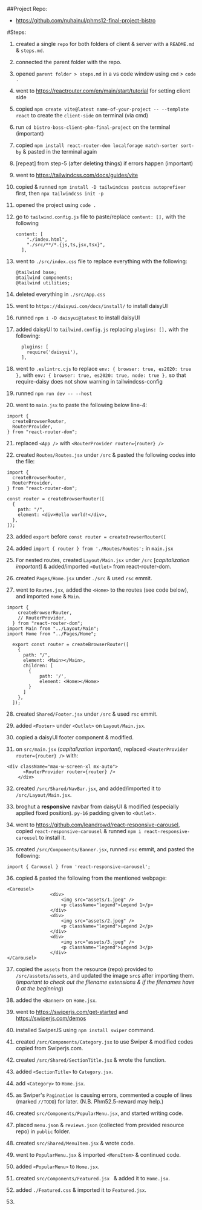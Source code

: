 ##Project Repo:

- https://github.com/nuhainul/phms12-final-project-bistro

#Steps:

1. created a single `repo` for both folders of client & server with a `README.md` & `steps.md`.

2. connected the parent folder with the repo.

3. opened `parent folder > steps.md` in a vs code window using `cmd` > `code .`

4. went to https://reactrouter.com/en/main/start/tutorial for setting client side

5. copied `npm create vite@latest name-of-your-project -- --template react` to create the `client-side` on terminal (via cmd)

6. run `cd bistro-boss-client-phm-final-project` on the terminal (important)

7. copied `npm install react-router-dom localforage match-sorter sort-by` & pasted in the terminal again

8. [repeat] from step-5 (after deleting things) if errors happen (important)

9. went to https://tailwindcss.com/docs/guides/vite

10. copied & runned `npm install -D tailwindcss postcss autoprefixer` first, then `npx tailwindcss init -p`

11. opened the project using `code .`

12. go to `tailwind.config.js` file to paste/replace `content: [],` with the following

    ```
    content: [
        "./index.html",
        "./src/**/*.{js,ts,jsx,tsx}",
      ],
    ```

13. went to `./src/index.css` file to replace everything with the following:

    ```
    @tailwind base;
    @tailwind components;
    @tailwind utilities;
    ```

14. deleted everything in `./src/App.css`

15. went to `https://daisyui.com/docs/install/` to install daisyUI

16. runned `npm i -D daisyui@latest` to install daisyUI

17. added daisyUI to `tailwind.config.js` replacing `plugins: [],` with the following:

    ```
      plugins: [
        require('daisyui'),
      ],
    ```

18. went to `.eslintrc.cjs` to replace `env: { browser: true, es2020: true },` with `env: { browser: true, es2020: true, node: true },` so that require-daisy does not show warning in tailwindcss-config

19. runned `npm run dev -- --host`

20. went to `main.jsx` to paste the following below line-4:

```
import {
  createBrowserRouter,
  RouterProvider,
} from "react-router-dom";
```

21. replaced `<App />` with `<RouterProvider router={router} />`

22. created `Routes/Routes.jsx` under `/src` & pasted the following codes into the file:

```
import {
  createBrowserRouter,
  RouterProvider,
} from "react-router-dom";

const router = createBrowserRouter([
  {
    path: "/",
    element: <div>Hello world!</div>,
  },
]);
```

23. added `export` before `const router = createBrowserRouter([`

24. added `import { router } from './Routes/Routes';` in `main.jsx`

25. For nested routes, created `Layout/Main.jsx` under `/src` [*capitalization important*] & added/imported `<Outlet>` from react-router-dom.

26. created `Pages/Home.jsx` under `./src` & used `rsc` emmit.

27. went to `Routes.jsx`, added the `<Home>` to the routes (see code below), and imported `Home` & `Main`.

```
import {
    createBrowserRouter,
    // RouterProvider,
  } from "react-router-dom";
import Main from "../Layout/Main";
import Home from "../Pages/Home";

  export const router = createBrowserRouter([
    {
      path: "/",
      element: <Main></Main>,
      children: [
        {
            path: '/',
            element: <Home></Home>
        }
      ]
    },
  ]);
```

28. created `Shared/Footer.jsx` under `/src` & used `rsc` emmit.

29. added `<Footer>` under `<Outlet>` on `Layout/Main.jsx`.

30. copied a daisyUI footer component & modified.

31. on `src/main.jsx` (_capitalization important_), replaced `<RouterProvider router={router} />` with:

```
<div className="max-w-screen-xl mx-auto">
      <RouterProvider router={router} />
    </div>
```

32. created `/src/Shared/NavBar.jsx`, and added/imported it to `/src/Layout/Main.jsx`.

33. broghut a **responsive** navbar from daisyUI & modified (especially applied fixed position). `py-16` padding given to `<Outlet>`.

34. went to https://github.com/leandrowd/react-responsive-carousel, copied `react-responsive-carousel` & runned `npm i react-responsive-carousel` to install it.

35. created `/src/Components/Banner.jsx`, runned `rsc` emmit, and pasted the following: 
```import "react-responsive-carousel/lib/styles/carousel.min.css"; // requires a loader
import { Carousel } from 'react-responsive-carousel';
```

36. copied & pasted the following from the mentioned webpage:
```
<Carousel>
                <div>
                    <img src="assets/1.jpeg" />
                    <p className="legend">Legend 1</p>
                </div>
                <div>
                    <img src="assets/2.jpeg" />
                    <p className="legend">Legend 2</p>
                </div>
                <div>
                    <img src="assets/3.jpeg" />
                    <p className="legend">Legend 3</p>
                </div>
</Carousel>
```

37. copied the `assets` from the resource (repo) provided to `/src/asstets/assets`, and updated the image `src`s after importing them. (*important to check out the filename extensions & if the filenames have 0 at the beginning*) 

38. added the `<Banner>` on `Home.jsx`. 

39. went to https://swiperjs.com/get-started and https://swiperjs.com/demos

40. installed SwiperJS using `npm install swiper` command. 

41. created `/src/Components/Category.jsx` to use Swiper & modified codes copied from Swiperjs.com.

42. created `/src/Shared/SectionTitle.jsx` & wrote the function.  

43. added `<SectionTitle>` to `Category.jsx`. 

44. add `<Category>` to `Home.jsx`. 

45. as Swiper's `Pagination` is causing errors, commented a couple of lines (marked `//TODO`) for later. (N.B. Phm52.5-reward may help.) 

46. created `src/Components/PopularMenu.jsx`, and started writing code. 

47. placed `menu.json` & `reviews.json` (collected from provided resource repo) in `public` folder. 

48. created `src/Shared/MenuItem.jsx` & wrote code. 

49. went to `PopularMenu.jsx` & imported `<MenuItem>` & continued code. 

50. added `<PopularMenu>` to `Home.jsx`. 

51. created `src/Components/Featured.jsx ` & added it to `Home.jsx`. 

52. added  `./Featured.css` & imported it to `Featured.jsx`.

53. 
